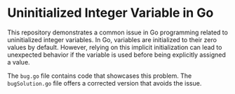 # Uninitialized Integer Variable in Go

This repository demonstrates a common issue in Go programming related to uninitialized integer variables.  In Go, variables are initialized to their zero values by default.  However, relying on this implicit initialization can lead to unexpected behavior if the variable is used before being explicitly assigned a value.

The `bug.go` file contains code that showcases this problem.  The `bugSolution.go` file offers a corrected version that avoids the issue.